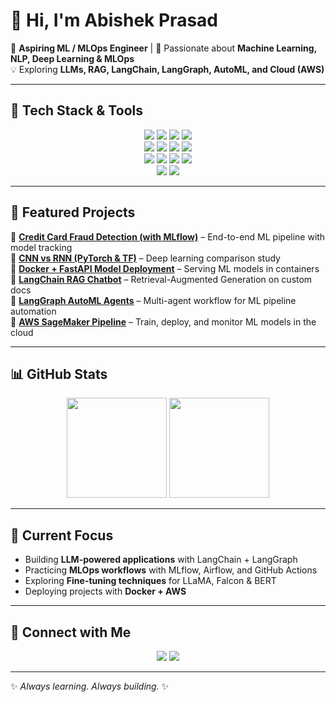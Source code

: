# 👋 Hi, I'm Abishek Prasad  

🎯 **Aspiring ML / MLOps Engineer** | 🚀 Passionate about **Machine Learning, NLP, Deep Learning & MLOps**  
💡 Exploring **LLMs, RAG, LangChain, LangGraph, AutoML, and Cloud (AWS)**  

---

## 🔧 Tech Stack & Tools  
<p align="center">
  <!-- Core ML -->
  <img src="https://img.shields.io/badge/PyTorch-EE4C2C?style=for-the-badge&logo=pytorch&logoColor=white"/>
  <img src="https://img.shields.io/badge/TensorFlow-FF6F00?style=for-the-badge&logo=tensorflow&logoColor=white"/>
  <img src="https://img.shields.io/badge/ScikitLearn-F7931E?style=for-the-badge&logo=scikitlearn&logoColor=white"/>
  <img src="https://img.shields.io/badge/Python-3776AB?style=for-the-badge&logo=python&logoColor=white"/>
  <br/>
  <!-- MLOps -->
  <img src="https://img.shields.io/badge/MLflow-0194E2?style=for-the-badge&logo=mlflow&logoColor=white"/>
  <img src="https://img.shields.io/badge/Airflow-017CEE?style=for-the-badge&logo=apache-airflow&logoColor=white"/>
  <img src="https://img.shields.io/badge/Docker-2496ED?style=for-the-badge&logo=docker&logoColor=white"/>
  <img src="https://img.shields.io/badge/GitHub%20Actions-2088FF?style=for-the-badge&logo=github-actions&logoColor=white"/>
  <br/>
  <!-- LLM / NLP -->
  <img src="https://img.shields.io/badge/LangChain-000000?style=for-the-badge&logo=chainlink&logoColor=white"/>
  <img src="https://img.shields.io/badge/LangGraph-6C5CE7?style=for-the-badge&logo=graphql&logoColor=white"/>
  <img src="https://img.shields.io/badge/NLP-FF4088?style=for-the-badge"/>
  <img src="https://img.shields.io/badge/RAG-4CAF50?style=for-the-badge"/>
  <br/>
  <!-- Cloud / Others -->
  <img src="https://img.shields.io/badge/AWS-FF9900?style=for-the-badge&logo=amazonaws&logoColor=white"/>
  <img src="https://img.shields.io/badge/Java-007396?style=for-the-badge&logo=java&logoColor=white"/>
</p>

---

## 📌 Featured Projects  
🔹 [**Credit Card Fraud Detection (with MLflow)**](#) – End-to-end ML pipeline with model tracking  
🔹 [**CNN vs RNN (PyTorch & TF)**](#) – Deep learning comparison study  
🔹 [**Docker + FastAPI Model Deployment**](#) – Serving ML models in containers  
🔹 [**LangChain RAG Chatbot**](#) – Retrieval-Augmented Generation on custom docs  
🔹 [**LangGraph AutoML Agents**](#) – Multi-agent workflow for ML pipeline automation  
🔹 [**AWS SageMaker Pipeline**](#) – Train, deploy, and monitor ML models in the cloud  

---

## 📊 GitHub Stats  
<p align="center">
  <img src="https://github-readme-stats.vercel.app/api?username=YOUR_USERNAME&show_icons=true&theme=tokyonight" height="160"/>
  <img src="https://github-readme-stats.vercel.app/api/top-langs/?username=YOUR_USERNAME&layout=compact&theme=tokyonight" height="160"/>
</p>

---

## 🌱 Current Focus  
- Building **LLM-powered applications** with LangChain + LangGraph  
- Practicing **MLOps workflows** with MLflow, Airflow, and GitHub Actions  
- Exploring **Fine-tuning techniques** for LLaMA, Falcon & BERT  
- Deploying projects with **Docker + AWS**  

---

## 🤝 Connect with Me  
<p align="center">
  <a href="https://www.linkedin.com/in/YOUR-LINKEDIN"><img src="https://img.shields.io/badge/LinkedIn-0A66C2?style=for-the-badge&logo=linkedin&logoColor=white"/></a>
  <a href="mailto:YOUR-EMAIL"><img src="https://img.shields.io/badge/Email-D14836?style=for-the-badge&logo=gmail&logoColor=white"/></a>
</p>

---
✨ *Always learning. Always building.* ✨
